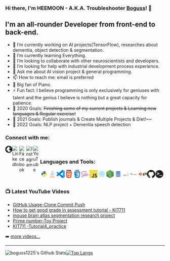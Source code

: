 ### Hi there, I'm HEEMOON - A.K.A. Troubleshooter [Boguss][website]! 👋

## I'm an all-rounder Developer from front-end to back-end.
- 🔭 I’m currently working on AI projects(TensorFlow), researches about dementia, object detection & segmentation.
- 🌱 I’m currently learning Everything. 
- 👯 I’m looking to collaborate with other neuroscientists and developers.
- 🤔 I’m looking for help with industrial development process experience.
- 💬 Ask me about AI vision project & general programming.
- 📫 How to reach me: email is preferred
- 🎹 Big fan of Piano.
- ⚡ Fun fact: I believe programming is only exclusively for geniuses with talent and the genius I believe is nothing but a great capacity for patience.
- 🥅 2020 Goals: ~~Finishing some of my current projects & Learning new languages & Regular exercise!~~
- 🥅 2021 Goals: Publish journals & Create Multiple Projects & Diet!~~
- 🥅 2022 Goals: NLP project + Dementia speech detection

### Connect with me:

[<img align="left" alt="" width="22px" src="https://raw.githubusercontent.com/iconic/open-iconic/master/svg/globe.svg" />][website]
[<img align="left" alt="LinkedIn" width="22px" src="https://cdn.jsdelivr.net/npm/simple-icons@v3/icons/linkedin.svg" />][linkedin]
[<img align="left" alt="Facebook" width="22px" src="https://cdn.jsdelivr.net/npm/simple-icons@v3/icons/facebook.svg" />][Facebook]
[<img align="left" alt="Instagram" width="22px" src="https://cdn.jsdelivr.net/npm/simple-icons@v3/icons/instagram.svg" />][instagram]
[<img align="left" alt=" YouTube" width="22px" src="https://cdn.jsdelivr.net/npm/simple-icons@v3/icons/youtube.svg" />][youtube]

<br />

### Languages and Tools:
<img align="left" alt="HTML5" width="26px" src="https://raw.githubusercontent.com/github/explore/80688e429a7d4ef2fca1e82350fe8e3517d3494d/topics/python/python.png" />
<img align="left" alt="HTML5" width="26px" src="https://raw.githubusercontent.com/github/explore/80688e429a7d4ef2fca1e82350fe8e3517d3494d/topics/java/java.png" />
<img align="left" alt="Visual Studio Code" width="26px" src="https://raw.githubusercontent.com/github/explore/80688e429a7d4ef2fca1e82350fe8e3517d3494d/topics/visual-studio-code/visual-studio-code.png" />
<img align="left" alt="HTML5" width="26px" src="https://raw.githubusercontent.com/github/explore/80688e429a7d4ef2fca1e82350fe8e3517d3494d/topics/html/html.png" />
<img align="left" alt="CSS3" width="26px" src="https://raw.githubusercontent.com/github/explore/80688e429a7d4ef2fca1e82350fe8e3517d3494d/topics/css/css.png" />
<img align="left" alt="Sass" width="26px" src="https://raw.githubusercontent.com/github/explore/80688e429a7d4ef2fca1e82350fe8e3517d3494d/topics/sass/sass.png" />
<img align="left" alt="JavaScript" width="26px" src="https://raw.githubusercontent.com/github/explore/80688e429a7d4ef2fca1e82350fe8e3517d3494d/topics/javascript/javascript.png" />
<img align="left" alt="React" width="26px" src="https://raw.githubusercontent.com/github/explore/80688e429a7d4ef2fca1e82350fe8e3517d3494d/topics/react/react.png" />
<img align="left" alt="Node.js" width="26px" src="https://raw.githubusercontent.com/github/explore/80688e429a7d4ef2fca1e82350fe8e3517d3494d/topics/nodejs/nodejs.png" />
<img align="left" alt="SQL" width="26px" src="https://raw.githubusercontent.com/github/explore/80688e429a7d4ef2fca1e82350fe8e3517d3494d/topics/sql/sql.png" />
<img align="left" alt="MySQL" width="26px" src="https://raw.githubusercontent.com/github/explore/80688e429a7d4ef2fca1e82350fe8e3517d3494d/topics/mysql/mysql.png" />
<img align="left" alt="MongoDB" width="26px" src="https://raw.githubusercontent.com/github/explore/80688e429a7d4ef2fca1e82350fe8e3517d3494d/topics/mongodb/mongodb.png" />
<img align="left" alt="Git" width="26px" src="https://raw.githubusercontent.com/github/explore/80688e429a7d4ef2fca1e82350fe8e3517d3494d/topics/git/git.png" />
<img align="left" alt="GitHub" width="26px" src="https://raw.githubusercontent.com/github/explore/78df643247d429f6cc873026c0622819ad797942/topics/github/github.png" />
<img align="left" alt="HTML5" width="26px" src="https://raw.githubusercontent.com/github/explore/80688e429a7d4ef2fca1e82350fe8e3517d3494d/topics/terminal/terminal.png" />
<br />
<br />

### 📺 Latest YouTube Videos

<!-- YOUTUBE:START -->
- [GitHub Usage-Clone,Commit,Push](https://youtu.be/HpWwA7DsEtk)
- [How to get good grade in assessment tutorial - KIT711](https://youtu.be/r3CY236P1FU)
- [mouse brain atlas segmentation research project](https://youtu.be/tAXKT3Nli0s)
- [Prime number-Toy Project](https://youtu.be/XGQwVBLeLlM)
- [KIT711 -Tutorial4_practice](https://youtu.be/cfy8Yirpwhg)
<!-- YOUTUBE:END -->

➡️ [more videos...](https://www.youtube.com/channel/UCspd6bePIdo4CeYCHlPeVyw)

---
<img align="left" alt="boguss1225's Github Stats" src="https://github-readme-stats.vercel.app/api?username=boguss1225&show_icons=true&hide_border=true" />

[website]: https://github.com/boguss1225/
[linkedin]: https://www.linkedin.com/in/heemoon-yoon-8627801a9/
[Facebook]: https://www.facebook.com/hm.yoon.54
[instagram]: https://instagram.com/boguss0462
[youtube]: https://www.youtube.com/channel/UCspd6bePIdo4CeYCHlPeVyw
[twitter]: https://twitter.com/NotReadyYet


[![Top Langs](https://github-readme-stats.vercel.app/api/top-langs/?username=boguss1225&layout=compact&bg_color=transparent&title_color=abd200&text_color=3fb950&hide_border=1&langs_count=10)](https://github.com/boguss1225)
